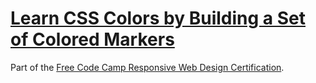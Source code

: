 # [Learn CSS Colors by Building a Set of Colored Markers](https://amandapennell.github.io/colored-markers/)
 Part of the [Free Code Camp Responsive Web Design Certification](https://www.freecodecamp.org/learn/2022/responsive-web-design/).
